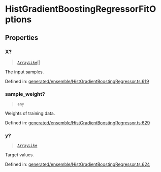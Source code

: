# HistGradientBoostingRegressorFitOptions

## Properties

### X?

> [`ArrayLike`](../types/ArrayLike.md)[]

The input samples.

Defined in:  [generated/ensemble/HistGradientBoostingRegressor.ts:619](https://github.com/transitive-bullshit/scikit-learn-ts/blob/b59c1ff/packages/sklearn/src/generated/ensemble/HistGradientBoostingRegressor.ts#L619)

### sample\_weight?

> `any`

Weights of training data.

Defined in:  [generated/ensemble/HistGradientBoostingRegressor.ts:629](https://github.com/transitive-bullshit/scikit-learn-ts/blob/b59c1ff/packages/sklearn/src/generated/ensemble/HistGradientBoostingRegressor.ts#L629)

### y?

> [`ArrayLike`](../types/ArrayLike.md)

Target values.

Defined in:  [generated/ensemble/HistGradientBoostingRegressor.ts:624](https://github.com/transitive-bullshit/scikit-learn-ts/blob/b59c1ff/packages/sklearn/src/generated/ensemble/HistGradientBoostingRegressor.ts#L624)
